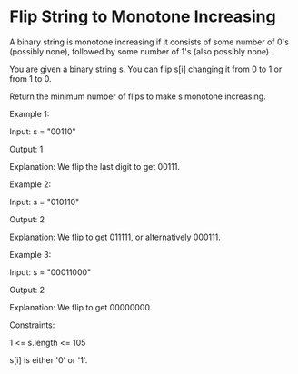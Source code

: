 # Flip String to Monotone Increasing

A binary string is monotone increasing if it consists of some number of 0's (possibly none), followed by some number of 1's (also possibly none).

You are given a binary string s. You can flip s[i] changing it from 0 to 1 or from 1 to 0.

Return the minimum number of flips to make s monotone increasing.

 

Example 1:

Input: s = "00110"

Output: 1

Explanation: We flip the last digit to get 00111.

Example 2:

Input: s = "010110"

Output: 2

Explanation: We flip to get 011111, or alternatively 000111.

Example 3:

Input: s = "00011000"

Output: 2

Explanation: We flip to get 00000000.
 

Constraints:

1 <= s.length <= 105

s[i] is either '0' or '1'.
